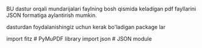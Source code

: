 BU dastur orqali mundarijalari faylning bosh qismida keladigan pdf fayllarini JSON formatiga aylantirish mumkin.

dasturdan foydalanishingiz uchun kerak bo'ladigan package lar
  
import fitz  # PyMuPDF library
import json  # JSON module

